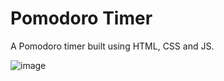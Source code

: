 # Pomodoro Timer

A Pomodoro timer built using HTML, CSS and JS.

![image](https://github.com/stephenkettley/pomodoro-timer/assets/109079565/4804799b-5b2f-4b3e-aff9-a9c1f78d8456)


